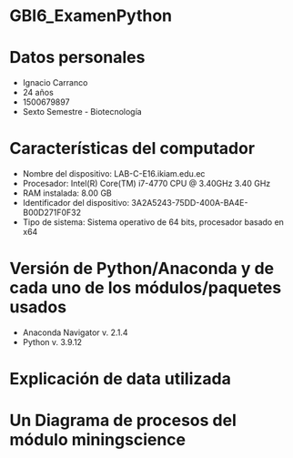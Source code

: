 # GBI6_ExamenPython
# Datos personales
- Ignacio Carranco
- 24 años
- 1500679897
- Sexto Semestre - Biotecnología

# Características del computador
- Nombre del dispositivo: LAB-C-E16.ikiam.edu.ec
- Procesador: Intel(R) Core(TM) i7-4770 CPU @ 3.40GHz   3.40 GHz
- RAM instalada: 8.00 GB
- Identificador del dispositivo: 3A2A5243-75DD-400A-BA4E-B00D271F0F32
- Tipo de sistema: Sistema operativo de 64 bits, procesador basado en x64

# Versión de Python/Anaconda y de cada uno de los módulos/paquetes usados
- Anaconda Navigator v. 2.1.4
- Python v. 3.9.12
# Explicación de data utilizada
# Un Diagrama de procesos del módulo miningscience
